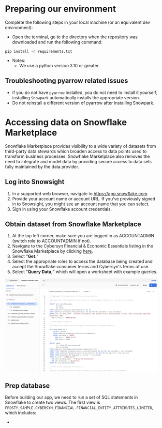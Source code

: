 # Preparing our environment

Complete the following steps in your local machine (or an equivalent dev environment):

- Open the terminal, go to the directory when the repository was downloaded and run the following command:
```
pip install -r requirements.txt
```

- Notes:
    - We use a python version 3.10 or greater.

## Troubleshooting pyarrow related issues
- If you do not have `pyarrow` installed, you do not need to install it yourself; installing `Snowpark` automatically installs the appropriate version.
- Do not reinstall a different version of pyarrow after installing Snowpark.

# Accessing data on Snowflake Marketplace

Snowflake Marketplace provides visibility to a wide variety of datasets from third-party data stewards which broaden access to data points used to transform business processes. Snowflake Marketplace also removes the need to integrate and model data by providing secure access to data sets fully maintained by the data provider.

## Log into Snowsight

1. In a supported web browser, navigate to https://app.snowflake.com.
2. Provide your account name or account URL. If you've previously signed in to Snowsight, you might see an account name that you can select.
3. Sign in using your Snowflake account credentials.

## Obtain dataset from Snowflake Marketplace

1. At the top left corner, make sure you are logged in as ACCOUNTADMIN (switch role to ACCOUNTADMIN if not).
2. Navigate to the Cybersyn Financial & Economic Essentials listing in the Snowflake Marketplace by clicking [here](https://t.influ2.com/p/g/?clid=60a8506e-1d1b-4f8d-b9b5-22274c239afb&a=&caid=&s=&dt=Frosty%3A%20Build%20an%20LLM%20Chatbot%20in%20Streamlit%20on%20your%20Snowflake%20Data&id=here&ref=https%3A%2F%2Fquickstarts.snowflake.com%2Fguide%2Ffrosty_llm_chatbot_on_streamlit_snowflake%2F%3F_fsi%3DxxsTvsN0%230&r=https%3A%2F%2Fapp.snowflake.com%2Fmarketplace%2Flisting%2FGZTSZAS2KF7%2Fcybersyn-inc-cybersyn-financial-economic-essentials%3F_fsi%3DxxsTvsN0%26_fsi%3DxxsTvsN0).
3. Select "**Get.**"
4. Select the appropriate roles to access the database being created and accept the Snowflake consumer terms and Cybersyn's terms of use.
5. Select "**Query Data,**" which will open a worksheet with example queries.

![Snowflake Financial Data Example](/images/example_data.png)

## Prep database

Before building our app, we need to run a set of SQL statements in Snowflake to create two views. The first view is `FROSTY_SAMPLE.CYBERSYN_FINANCIAL.FINANCIAL_ENTITY_ATTRIBUTES_LIMITED`, which includes:

- 